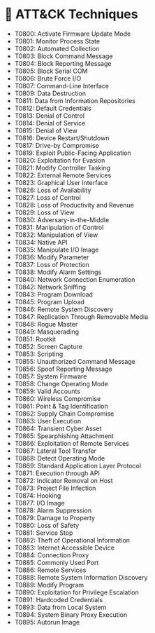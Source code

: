 # 🧬 ATT&CK Techniques

- T0800: Activate Firmware Update Mode
- T0801: Monitor Process State
- T0802: Automated Collection
- T0803: Block Command Message
- T0804: Block Reporting Message
- T0805: Block Serial COM
- T0806: Brute Force I/O
- T0807: Command-Line Interface
- T0809: Data Destruction
- T0811: Data from Information Repositories
- T0812: Default Credentials
- T0813: Denial of Control
- T0814: Denial of Service
- T0815: Denial of View
- T0816: Device Restart/Shutdown
- T0817: Drive-by Compromise
- T0819: Exploit Public-Facing Application
- T0820: Exploitation for Evasion
- T0821: Modify Controller Tasking
- T0822: External Remote Services
- T0823: Graphical User Interface
- T0826: Loss of Availability
- T0827: Loss of Control
- T0828: Loss of Productivity and Revenue
- T0829: Loss of View
- T0830: Adversary-in-the-Middle
- T0831: Manipulation of Control
- T0832: Manipulation of View
- T0834: Native API
- T0835: Manipulate I/O Image
- T0836: Modify Parameter
- T0837: Loss of Protection
- T0838: Modify Alarm Settings
- T0840: Network Connection Enumeration
- T0842: Network Sniffing
- T0843: Program Download
- T0845: Program Upload
- T0846: Remote System Discovery
- T0847: Replication Through Removable Media
- T0848: Rogue Master
- T0849: Masquerading
- T0851: Rootkit
- T0852: Screen Capture
- T0853: Scripting
- T0855: Unauthorized Command Message
- T0856: Spoof Reporting Message
- T0857: System Firmware
- T0858: Change Operating Mode
- T0859: Valid Accounts
- T0860: Wireless Compromise
- T0861: Point & Tag Identification
- T0862: Supply Chain Compromise
- T0863: User Execution
- T0864: Transient Cyber Asset
- T0865: Spearphishing Attachment
- T0866: Exploitation of Remote Services
- T0867: Lateral Tool Transfer
- T0868: Detect Operating Mode
- T0869: Standard Application Layer Protocol
- T0871: Execution through API
- T0872: Indicator Removal on Host
- T0873: Project File Infection
- T0874: Hooking
- T0877: I/O Image
- T0878: Alarm Suppression
- T0879: Damage to Property
- T0880: Loss of Safety
- T0881: Service Stop
- T0882: Theft of Operational Information
- T0883: Internet Accessible Device
- T0884: Connection Proxy
- T0885: Commonly Used Port
- T0886: Remote Services
- T0888: Remote System Information Discovery
- T0889: Modify Program
- T0890: Exploitation for Privilege Escalation
- T0891: Hardcoded Credentials
- T0893: Data from Local System
- T0894: System Binary Proxy Execution
- T0895: Autorun Image
